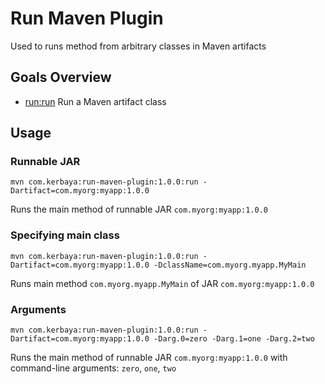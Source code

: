 # Run Maven Plugin
Used to runs method from arbitrary classes in Maven artifacts

## Goals Overview
* [run:run](https://www.kerbaya.com/run-maven-plugin/run-mojo.html) Run a Maven artifact class

## Usage

### Runnable JAR

`mvn com.kerbaya:run-maven-plugin:1.0.0:run -Dartifact=com.myorg:myapp:1.0.0`

Runs the main method of runnable JAR `com.myorg:myapp:1.0.0`

### Specifying main class

`mvn com.kerbaya:run-maven-plugin:1.0.0:run -Dartifact=com.myorg:myapp:1.0.0 -DclassName=com.myorg.myapp.MyMain`

Runs main method `com.myorg.myapp.MyMain` of JAR `com.myorg:myapp:1.0.0`

### Arguments

`mvn com.kerbaya:run-maven-plugin:1.0.0:run -Dartifact=com.myorg:myapp:1.0.0 -Darg.0=zero -Darg.1=one -Darg.2=two`

Runs the main method of runnable JAR `com.myorg:myapp:1.0.0` with command-line arguments: `zero`, `one`, `two`
